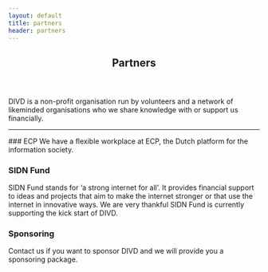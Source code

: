 ```yaml
---
layout: default
title: partners
header: partners
---
```

<header>
	<h2>Partners</h2>
</header>
DIVD is a non-profit organisation run by volunteers and a network of likeminded organisations who we share knowledge with or support us financially.  
<hr>
### ECP
We have a flexible workplace at ECP, the Dutch platform for the information society.<br>

### SIDN Fund
SIDN Fund stands for ‘a strong internet for all’. It provides financial support to ideas and projects that aim to make the internet stronger or that use the internet in innovative ways. We are very thankful SIDN Fund is currently supporting the kick start of DIVD. 

### Sponsoring
Contact us if you want to sponsor DIVD and we will provide you a sponsoring package. 

